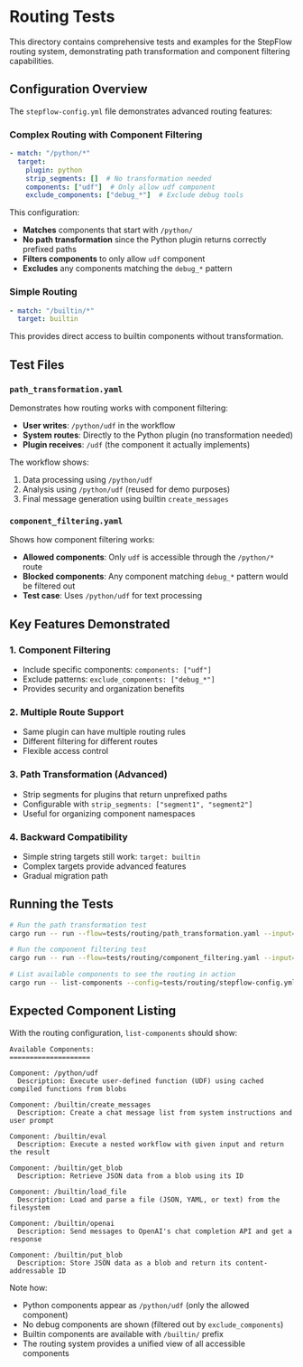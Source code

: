# Routing Tests

This directory contains comprehensive tests and examples for the StepFlow routing system, demonstrating path transformation and component filtering capabilities.

## Configuration Overview

The `stepflow-config.yml` file demonstrates advanced routing features:

### Complex Routing with Component Filtering
```yaml
- match: "/python/*"
  target:
    plugin: python
    strip_segments: []  # No transformation needed
    components: ["udf"]  # Only allow udf component
    exclude_components: ["debug_*"]  # Exclude debug tools
```

This configuration:
- **Matches** components that start with `/python/`
- **No path transformation** since the Python plugin returns correctly prefixed paths
- **Filters components** to only allow `udf` component
- **Excludes** any components matching the `debug_*` pattern

### Simple Routing
```yaml
- match: "/builtin/*"
  target: builtin
```

This provides direct access to builtin components without transformation.

## Test Files

### `path_transformation.yaml`
Demonstrates how routing works with component filtering:

- **User writes**: `/python/udf` in the workflow
- **System routes**: Directly to the Python plugin (no transformation needed)
- **Plugin receives**: `/udf` (the component it actually implements)

The workflow shows:
1. Data processing using `/python/udf`
2. Analysis using `/python/udf` (reused for demo purposes)
3. Final message generation using builtin `create_messages`

### `component_filtering.yaml`
Shows how component filtering works:

- **Allowed components**: Only `udf` is accessible through the `/python/*` route
- **Blocked components**: Any component matching `debug_*` pattern would be filtered out
- **Test case**: Uses `/python/udf` for text processing

## Key Features Demonstrated

### 1. Component Filtering
- Include specific components: `components: ["udf"]`
- Exclude patterns: `exclude_components: ["debug_*"]`
- Provides security and organization benefits

### 2. Multiple Route Support
- Same plugin can have multiple routing rules
- Different filtering for different routes
- Flexible access control

### 3. Path Transformation (Advanced)
- Strip segments for plugins that return unprefixed paths
- Configurable with `strip_segments: ["segment1", "segment2"]`
- Useful for organizing component namespaces

### 4. Backward Compatibility
- Simple string targets still work: `target: builtin`
- Complex targets provide advanced features
- Gradual migration path

## Running the Tests

```bash
# Run the path transformation test
cargo run -- run --flow=tests/routing/path_transformation.yaml --input='{"numbers": [1,2,3,4,5], "message": "test"}' --config=tests/routing/stepflow-config.yml

# Run the component filtering test  
cargo run -- run --flow=tests/routing/component_filtering.yaml --input='{"text": "Hello World", "operation": "uppercase"}' --config=tests/routing/stepflow-config.yml

# List available components to see the routing in action
cargo run -- list-components --config=tests/routing/stepflow-config.yml
```

## Expected Component Listing

With the routing configuration, `list-components` should show:

```
Available Components:
====================

Component: /python/udf
  Description: Execute user-defined function (UDF) using cached compiled functions from blobs

Component: /builtin/create_messages
  Description: Create a chat message list from system instructions and user prompt

Component: /builtin/eval
  Description: Execute a nested workflow with given input and return the result

Component: /builtin/get_blob
  Description: Retrieve JSON data from a blob using its ID

Component: /builtin/load_file
  Description: Load and parse a file (JSON, YAML, or text) from the filesystem

Component: /builtin/openai
  Description: Send messages to OpenAI's chat completion API and get a response

Component: /builtin/put_blob
  Description: Store JSON data as a blob and return its content-addressable ID
```

Note how:
- Python components appear as `/python/udf` (only the allowed component)
- No debug components are shown (filtered out by `exclude_components`)
- Builtin components are available with `/builtin/` prefix
- The routing system provides a unified view of all accessible components